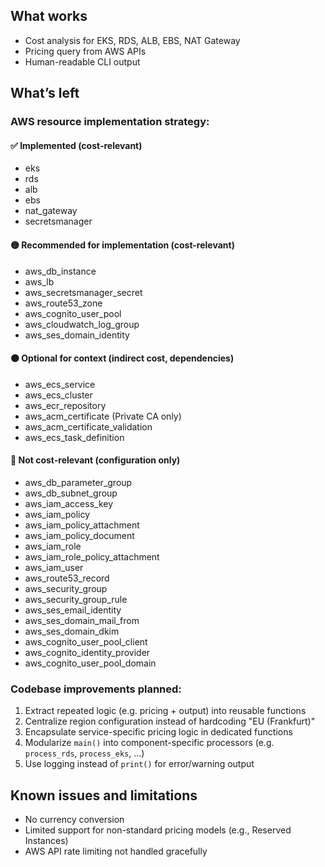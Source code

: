 ## What works
- Cost analysis for EKS, RDS, ALB, EBS, NAT Gateway
- Pricing query from AWS APIs
- Human-readable CLI output

## What’s left
### AWS resource implementation strategy:

#### ✅ Implemented (cost-relevant)
- eks
- rds
- alb
- ebs
- nat_gateway
- secretsmanager

#### 🟡 Recommended for implementation (cost-relevant)
- aws_db_instance
- aws_lb
- aws_secretsmanager_secret
- aws_route53_zone
- aws_cognito_user_pool
- aws_cloudwatch_log_group
- aws_ses_domain_identity

#### 🟠 Optional for context (indirect cost, dependencies)
- aws_ecs_service
- aws_ecs_cluster
- aws_ecr_repository
- aws_acm_certificate (Private CA only)
- aws_acm_certificate_validation
- aws_ecs_task_definition

#### 🔴 Not cost-relevant (configuration only)
- aws_db_parameter_group
- aws_db_subnet_group
- aws_iam_access_key
- aws_iam_policy
- aws_iam_policy_attachment
- aws_iam_policy_document
- aws_iam_role
- aws_iam_role_policy_attachment
- aws_iam_user
- aws_route53_record
- aws_security_group
- aws_security_group_rule
- aws_ses_email_identity
- aws_ses_domain_mail_from
- aws_ses_domain_dkim
- aws_cognito_user_pool_client
- aws_cognito_identity_provider
- aws_cognito_user_pool_domain

### Codebase improvements planned:
1. Extract repeated logic (e.g. pricing + output) into reusable functions
2. Centralize region configuration instead of hardcoding "EU (Frankfurt)"
3. Encapsulate service-specific pricing logic in dedicated functions
4. Modularize `main()` into component-specific processors (e.g. `process_rds`, `process_eks`, ...)
5. Use logging instead of `print()` for error/warning output

## Known issues and limitations
- No currency conversion
- Limited support for non-standard pricing models (e.g., Reserved Instances)
- AWS API rate limiting not handled gracefully
